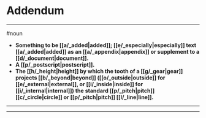 # Addendum
---
#noun
- **Something to be [[a/_added|added]]; [[e/_especially|especially]] text [[a/_added|added]] as an [[a/_appendix|appendix]] or supplement to a [[d/_document|document]].**
- **A [[p/_postscript|postscript]].**
- **The [[h/_height|height]] by which the tooth of a [[g/_gear|gear]] projects [[b/_beyond|beyond]] ([[o/_outside|outside]] for [[e/_external|external]], or [[i/_inside|inside]] for [[i/_internal|internal]]) the standard [[p/_pitch|pitch]] [[c/_circle|circle]] or [[p/_pitch|pitch]] [[l/_line|line]].**
---
---
